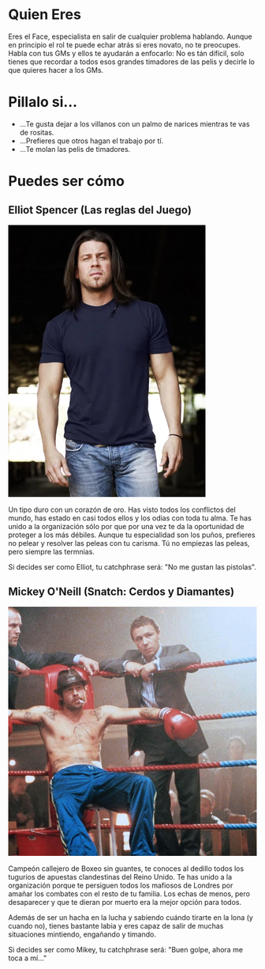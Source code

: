 # Quien Eres
Eres el Face, especialista en salir de cualquier problema hablando. Aunque en principio el rol te puede echar atrás si eres novato, no te preocupes. Habla con tus GMs y ellos te ayudarán a enfocarlo: No es tán difícil, solo tienes que recordar a todos esos grandes timadores de las pelis y decirle lo que quieres hacer a los GMs.

# Pillalo si...
- ...Te gusta dejar a los villanos con un palmo de narices mientras te vas de rositas.
- ...Prefieres que otros hagan el trabajo por tí.
- ...Te molan las pelis de timadores.

# Puedes ser cómo

## Elliot Spencer (Las reglas del Juego)
![Elliot](./imgs/Christian.Kane.webp)

Un tipo duro con un corazón de oro. Has visto todos los conflictos del mundo, has estado en casi todos ellos y los odias con toda tu alma. Te has unido a la organización sólo por que por una vez te da la oportunidad de proteger a los más débiles. Aunque tu especialidad son los puños, prefieres no pelear y resolver las peleas con tu carisma. Tú no empiezas las peleas, pero siempre las termnias.

Si decides ser como Elliot, tu catchphrase será: "No me gustan las pistolas".

## Mickey O'Neill (Snatch: Cerdos y Diamantes)

![O'Neill](./imgs/24-snatch.jpg)

Campeón callejero de Boxeo sin guantes, te conoces al dedillo todos los tugurios de apuestas clandestinas del Reino Unido. Te has unido a la organización porque te persiguen todos los mafiosos de Londres por amañar los combates con el resto de tu familia. Los echas de menos, pero desaparecer y que te dieran por muerto era la mejor opción para todos. 

Además de ser un hacha en la lucha y sabiendo cuándo tirarte en la lona (y cuando no), tienes bastante labia y eres capaz de salir de muchas situaciones mintiendo, engañando y timando. 

Si decides ser como Mikey, tu catchphrase será: "Buen golpe, ahora me toca a mí..."
